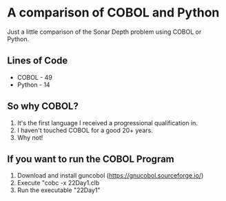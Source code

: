 # A comparison of COBOL and Python

Just a little comparison of the Sonar Depth problem using COBOL or Python.

## Lines of Code
- COBOL - 49
- Python - 14

## So why COBOL?
1. It's the first language I received a progressional qualification in. 
2. I haven't touched COBOL for a good 20+ years.
3. Why not!

## If you want to run the COBOL Program
1. Download and install guncobol (https://gnucobol.sourceforge.io/)
2. Execute "cobc -x 22Day1.clb
3. Run the executable "22Day1"